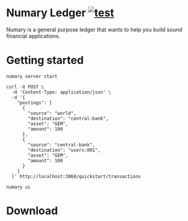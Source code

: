 # Numary Ledger [![test](https://github.com/numary/ledger/actions/workflows/test.yml/badge.svg)](https://github.com/numary/ledger/actions/workflows/test.yml)

Numary is a general purpose ledger that wants to help you build sound financial applications.

# Getting started

```SHELL
numary server start

curl -X POST \
  -H 'Content-Type: application/json' \
  -d '{
    "postings": [
      {
        "source": "world",
        "destination": "central-bank",
        "asset": "GEM",
        "amount": 100
      },
      {
        "source": "central-bank",
        "destination": "users:001",
        "asset": "GEM",
        "amount": 100
      }
    ]
  }' http://localhost:3068/quickstart/transactions

numary ui
```

# Download